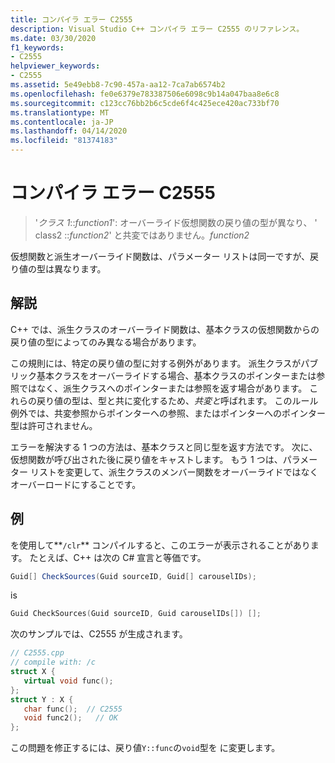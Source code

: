 ```yaml
---
title: コンパイラ エラー C2555
description: Visual Studio C++ コンパイラ エラー C2555 のリファレンス。
ms.date: 03/30/2020
f1_keywords:
- C2555
helpviewer_keywords:
- C2555
ms.assetid: 5e49ebb8-7c90-457a-aa12-7ca7ab6574b2
ms.openlocfilehash: fe0e6379e783387506e6098c9b14a047baa8e6c8
ms.sourcegitcommit: c123cc76bb2b6c5cde6f4c425ece420ac733bf70
ms.translationtype: MT
ms.contentlocale: ja-JP
ms.lasthandoff: 04/14/2020
ms.locfileid: "81374183"
---
```

# <a name="compiler-error-c2555"></a>コンパイラ エラー C2555

> '*クラス 1*::*function1*': オーバーライド仮想関数の戻り値の型が異なり、 ' class2 ::*function2*' と共変ではありません。*function2*

仮想関数と派生オーバーライド関数は、パラメーター リストは同一ですが、戻り値の型は異なります。

## <a name="remarks"></a>解説

C++ では、派生クラスのオーバーライド関数は、基本クラスの仮想関数からの戻り値の型によってのみ異なる場合があります。

この規則には、特定の戻り値の型に対する例外があります。 派生クラスがパブリック基本クラスをオーバーライドする場合、基本クラスのポインターまたは参照ではなく、派生クラスへのポインターまたは参照を返す場合があります。 これらの戻り値の型は、型と共に変化するため、*共変と*呼ばれます。 このルール例外では、共変参照からポインターへの参照、またはポインターへのポインター型は許可されません。

エラーを解決する 1 つの方法は、基本クラスと同じ型を返す方法です。 次に、仮想関数が呼び出された後に戻り値をキャストします。 もう 1 つは、パラメーター リストを変更して、派生クラスのメンバー関数をオーバーライドではなくオーバーロードにすることです。

## <a name="examples"></a>例

を使用して**`/clr`** コンパイルすると、このエラーが表示されることがあります。 たとえば、C++ は次の C# 宣言と等価です。

```csharp
Guid[] CheckSources(Guid sourceID, Guid[] carouselIDs);
```

is

```cpp
Guid CheckSources(Guid sourceID, Guid carouselIDs[]) [];
```

次のサンプルでは、C2555 が生成されます。

```cpp
// C2555.cpp
// compile with: /c
struct X {
   virtual void func();
};
struct Y : X {
   char func();  // C2555
   void func2();   // OK
};
```

この問題を修正するには、戻り値`Y::func`の`void`型を に変更します。
